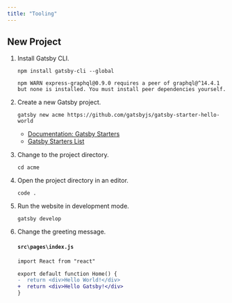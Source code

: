```yaml
---
title: "Tooling"
---
```


## New Project

1.  Install Gatsby CLI.

    ```
    npm install gatsby-cli --global
    ```

    ```
    npm WARN express-graphql@0.9.0 requires a peer of graphql@^14.4.1 but none is installed. You must install peer dependencies yourself.
    ```

2.  Create a new Gatsby project.

    ```
    gatsby new acme https://github.com/gatsbyjs/gatsby-starter-hello-world
    ```

    - [Documentation: Gatsby Starters](https://www.gatsbyjs.com/docs/starters/#reach-skip-nav)
    - [Gatsby Starters List](https://www.gatsbyjs.com/starters/)

3.  Change to the project directory.

    ```
    cd acme
    ```

4.  Open the project directory in an editor.

    ```
    code .
    ```

5.  Run the website in development mode.
    ```
    gatsby develop
    ```
6.  Change the greeting message.

    #### `src\pages\index.js`

    ```diff
    import React from "react"

    export default function Home() {
    -  return <div>Hello World!</div>
    +  return <div>Hello Gatsby!</div>
    }
    ```


